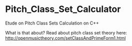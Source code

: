 # Pitch_Class_Set_Calculator
Etude on Pitch Class Sets Calculation on C++

What is that about? Read about pitch class set theory here: http://openmusictheory.com/setClassAndPrimeForm1.html
